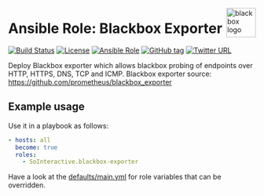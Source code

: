 <p><img src="http://jacobsmedia.com/wp-content/uploads/2015/08/black-box-edit.png" alt="blackbox logo" title="blackbox" align="right" height="60" /></p>

Ansible Role: Blackbox Exporter
===============================

[![Build Status](https://travis-ci.org/SoInteractive/ansible-blackbox-exporter.svg?branch=master)](https://travis-ci.org/SoInteractive/ansible-blackbox-exporter) [![License](https://img.shields.io/badge/license-MIT%20License-brightgreen.svg)](https://opensource.org/licenses/MIT) [![Ansible Role](https://img.shields.io/badge/ansible%20role-SoInteractive.blackboxexporter-blue.svg)](https://galaxy.ansible.com/SoInteractive/blackbox-exporter/) [![GitHub tag](https://img.shields.io/github/tag/sointeractive/ansible-blackbox-exporter.svg)](https://github.com/SoInteractive/ansible-blackbox-exporter/tags)  [![Twitter URL](https://img.shields.io/twitter/follow/sointeractive.svg?style=social&label=Follow%20%40SoInteractive)](https://twitter.com/sointeractive)

Deploy Blackbox exporter which allows blackbox probing of endpoints over HTTP, HTTPS, DNS, TCP and ICMP.
Blackbox exporter source: https://github.com/prometheus/blackbox_exporter

Example usage
-------------

Use it in a playbook as follows:
```yaml
- hosts: all
  become: true
  roles:
    - SoInteractive.blackbox-exporter
```

Have a look at the [defaults/main.yml](defaults/main.yml) for role variables
that can be overridden.
